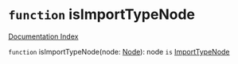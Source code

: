 # `function` isImportTypeNode

[Documentation Index](../README.md)

`function` isImportTypeNode(node: [Node](../private.interface.Node/README.md)): node `is` [ImportTypeNode](../private.interface.ImportTypeNode/README.md)
